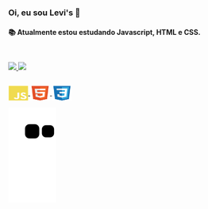 ### Oi, eu sou Levi's 👋
#### 📚 Atualmente estou estudando Javascript, HTML e CSS.

##
<div>
  <a href="https://github.com/thiago-levi"><br>
  <img height="180em" src="https://github-readme-stats.vercel.app/api?username=thiago-levi&show_icons=true&theme=dracula&include_all_commits=true&count_private=true"/>
  <img height="180em" src="https://github-readme-stats.vercel.app/api/top-langs/?username=thiago-levi&layout=compact&langs_count=7&theme=dracula"/>
</div>

 ##
  
 <div>
<img align="center" alt="Js" height="30" width="40" src="https://raw.githubusercontent.com/devicons/devicon/master/icons/javascript/javascript-plain.svg">
<img align="center" alt="HTML" height="30" width="40" src="https://raw.githubusercontent.com/devicons/devicon/master/icons/html5/html5-original.svg">
<img align="center" alt="CSS" height="30" width="40" src="https://raw.githubusercontent.com/devicons/devicon/master/icons/css3/css3-original.svg">
 </div>

  ![Snake animation](https://github.com/Thiago-Levi/Thiago-Levi/blob/output/github-contribution-grid-snake.svg)
